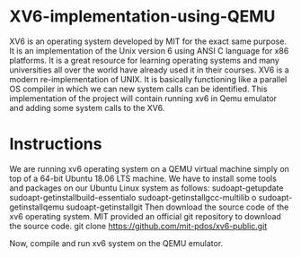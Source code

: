 # XV6-implementation-using-QEMU

XV6 is an operating system developed by MIT for the exact same purpose. It is an implementation of the Unix version 6 using ANSI C language for x86 platforms. It is a great resource for learning operating systems and many universities all over the world have already used it in their courses.
XV6 is a modern re-implementation of UNIX. It is basically functioning like a parallel OS compiler in which we can new system calls can be identified.
This implementation of the project will contain running xv6 in Qemu emulator and adding some system calls to the XV6.

# Instructions

We are running xv6 operating system on a QEMU virtual machine simply on top of a 64-bit Ubuntu 18.06 LTS machine. We have to install some tools and packages on our Ubuntu Linux system as follows:
sudoapt-getupdate
sudoapt-getinstallbuild-essentialo sudoapt-getinstallgcc-multilib o sudoapt-getinstallqemu
sudoapt-getinstallgit
Then download the source code of the xv6 operating system. MIT provided an official git repository to download the source code. 
git clone https://github.com/mit-pdos/xv6-public.git

Now, compile and run xv6 system on the QEMU emulator.
